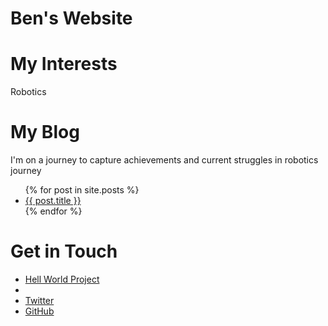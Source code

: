 # Ben's Website

# My Interests
Robotics

# My Blog
I'm on a journey to capture achievements and current struggles in robotics journey
<ul>
    {% for post in site.posts %}
        <li>
            <a href="{{ post.url }}">{{ post.title }} </a>
        </li>
    {% endfor %}
</ul>

# Get in Touch
<ul>
<li> <a href="https://github.com/benbdon/HelloWorld">Hell World Project </a><li>
<li> <a href="https://twitter.com/{{ site.twitter_username }}">Twitter</a></li>
<li> <a href="https://github.com/{{ site.github_username }}">GitHub</a></li>
</ul>